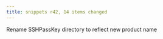 ```yaml
---
title: snippets r42, 14 items changed
---
```


Rename SSHPassKey directory to reflect new product name
